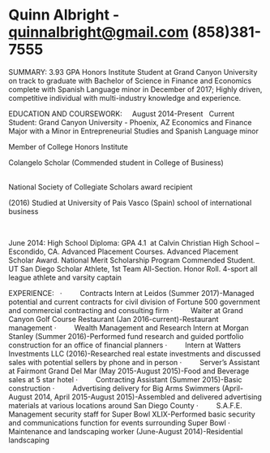 # Quinn Albright - quinnalbright@gmail.com (858)381-7555
SUMMARY:
3.93 GPA Honors Institute Student at Grand Canyon University on track to graduate with Bachelor of Science in Finance and Economics complete with Spanish Language minor in December of 2017; Highly driven, competitive individual with multi-industry knowledge and experience.

EDUCATION AND COURSEWORK:   
 
August 2014-Present  
Current Student: Grand Canyon University - Phoenix, AZ
Economics and Finance Major with a Minor in Entrepreneurial Studies and Spanish Language minor

Member of College Honors Institute

Colangelo Scholar (Commended student in College of Business)
                                               

National Society of Collegiate Scholars award recipient

(2016) Studied at University of Pais Vasco (Spain) school of international business

 

June 2014: High School Diploma: GPA 4.1
 at Calvin Christian High School – Escondido, CA. Advanced Placement Courses. Advanced Placement Scholar Award. National Merit Scholarship Program Commended Student. UT San Diego Scholar Athlete, 1st Team All-Section. Honor Roll. 4-sport all league athlete and varsity captain
                                                            
 
 
 EXPERIENCE:
 
·         Contracts Intern at Leidos (Summer 2017)-Managed potential and current contracts for civil division of Fortune 500 government and commercial contracting and consulting firm 
·         Waiter at Grand Canyon Golf Course Restaurant (Jan 2016-current)-Restaurant management 
·         Wealth Management and Research Intern at Morgan Stanley (Summer 2016)-Performed fund research and guided portfolio construction for an office of financial planners
·         Intern at Watters Investments LLC (2016)-Researched real estate investments and discussed sales with potential sellers by phone and in person
·         Server’s Assistant at Fairmont Grand Del Mar (May 2015-August 2015)-Food and Beverage sales at 5 star hotel
·         Contracting Assistant (Summer 2015)-Basic construction 
·         Advertising delivery for Big Arms Swimmers (April-August 2014, April 2015-August 2015)-Assembled and delivered advertising materials at various locations around San Diego County
·         S.A.F.E. Management security staff for Super Bowl XLIX-Performed basic security and communications function for events surrounding Super Bowl
·         Maintenance and landscaping worker (June-August 2014)-Residential landscaping
